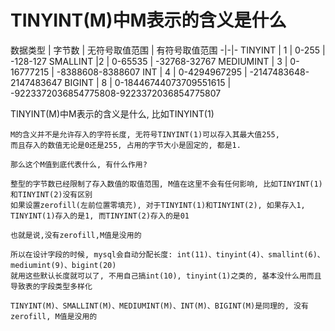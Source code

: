 # TINYINT(M)中M表示的含义是什么


数据类型 | 字节数 | 无符号取值范围 | 有符号取值范围
-|-|-
TINYINT | 1 | 0-255 | -128-127
SMALLINT |2 | 0-65535 | -32768-32767
MEDIUMINT | 3 | 0-16777215 | -8388608-8388607
INT | 4 | 0-4294967295 | -2147483648-2147483647
BIGINT | 8 | 0-18446744073709551615 | -9223372036854775808-9223372036854775807

TINYINT(M)中M表示的含义是什么, 比如TINYINT(1)  
```
M的含义并不是允许存入的字符长度, 无符号TINYINT(1)可以存入其最大值255, 
而且存入的数值无论是0还是255, 占用的字节大小是固定的, 都是1.

那么这个M值到底代表什么, 有什么作用?

整型的字节数已经限制了存入数值的取值范围, M值在这里不会有任何影响, 比如TINYINT(1)和TINYINT(2)没有区别
如果设置zerofill(左前位置零填充), 对于TINYINT(1)和TINYINT(2), 如果存入1, TINYINT(1)存入的是1, 而TINYINT(2)存入的是01

也就是说,没有zerofill,M值是没用的

所以在设计字段的时候, mysql会自动分配长度: int(11)、tinyint(4)、smallint(6)、mediumint(9)、bigint(20)
就用这些默认长度就可以了, 不用自己搞int(10), tinyint(1)之类的, 基本没什么用而且导致表的字段类型多样化

TINYINT(M)、SMALLINT(M)、MEDIUMINT(M)、INT(M)、BIGINT(M)是同理的, 没有zerofill, M值是没用的
```